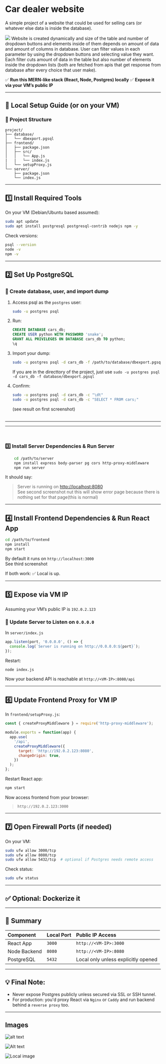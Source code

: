 # Car dealer website
A simple project of a website that could be used for selling cars (or whatever else data is inside the database). 

![](screenshot/screenshot.png)
Website is created dynamically and size of the table and number of dropdown buttons and elements inside of them depends on amount of data and amount of columns in database. User can filter values in each parameter by using the dropdown buttons and selecting value they want. Each filter cuts amount of data in the table but also number of elements inside the dropdown lists (both are fetched from apis that get response from database after every choice that user make).


✅ **Run this MERN-like stack (React, Node, Postgres) locally**
✅ **Expose it via your VM’s public IP**

---

## 📌 Local Setup Guide (or on your VM)

### 📁 Project Structure 

```
project/
├── database/
│   └── dbexport.pgsql
├── frontend/
│   ├── package.json
│   ├── src/
│   │   └── App.js
|   |   └── index.js
│   └── setupProxy.js
└── server/
    ├── package.json
    └── index.js

```

---

## 1️⃣ Install Required Tools

On your VM (Debian/Ubuntu based assumed):

```bash
sudo apt update
sudo apt install postgresql postgresql-contrib nodejs npm -y
```

Check versions:

```bash
psql --version
node -v
npm -v
```

---

## 2️⃣ Set Up PostgreSQL

### 🔸 Create database, user, and import dump

1. Access psql as the `postgres` user:

    ```bash
    sudo -u postgres psql
    ```

2. Run:

    ```sql
    CREATE DATABASE cars_db;
    CREATE USER python WITH PASSWORD 'snake';
    GRANT ALL PRIVILEGES ON DATABASE cars_db TO python;
    \q
    ```

3. Import your dump:

    ```bash
    sudo -u postgres psql -d cars_db -f /path/to/database/dbexport.pgsql
    ```
    If you are in the directtory of the project, just use `sudo -u postgres psql -d cars_db -f database/dbexport.pgsql`

4. Confirm:

    ```bash
    sudo -u postgres psql -d cars_db -c "\dt"
    sudo -u postgres psql -d cars_db -c "SELECT * FROM cars;"
    ```
    (see result on first screenshot)<br><br>

---
---
<br>

### 3️⃣ Install Server Dependencies & Run Server

```bash
    cd /path/to/server
    npm install express body-parser pg cors http-proxy-middleware
    npm run server
```

It should say:

> Server is running on [http://localhost:8080](http://localhost:8080)<br>
See second screenshot nut this will show error page because there is nothing set for that page(this is normal)

---

## 4️⃣ Install Frontend Dependencies & Run React App

```bash
cd /path/to/frontend
npm install
npm start
```

By default it runs on `http://localhost:3000`<br>
See third screenshot

If both work: ✅ Local is up.

---

## 5️⃣ Expose via VM IP

Assuming your VM’s public IP is `192.0.2.123`

### 🔸 Update Server to Listen on `0.0.0.0`

In `server/index.js`

```js
app.listen(port, '0.0.0.0', () => {
  console.log(`Server is running on http://0.0.0.0:${port}`);
});
```

Restart:

```bash
node index.js
```

Now your backend API is reachable at `http://<VM-IP>:8080/api`

---

## 6️⃣ Update Frontend Proxy for VM IP

In `frontend/setupProxy.js`:

```js
const { createProxyMiddleware } = require('http-proxy-middleware');

module.exports = function(app) {
  app.use(
    '/api',
    createProxyMiddleware({
      target: 'http://192.0.2.123:8080',
      changeOrigin: true,
    })
  );
};
```

Restart React app:

```bash
npm start
```

Now access frontend from your browser:

> `http://192.0.2.123:3000`

---

## 7️⃣ Open Firewall Ports (if needed)

On your VM:

```bash
sudo ufw allow 3000/tcp
sudo ufw allow 8080/tcp
sudo ufw allow 5432/tcp  # optional if Postgres needs remote access
```

Check status:

```bash
sudo ufw status
```

---

## ✅ Optional: Dockerize it 

---

## 📌 Summary

| Component    | Local Port | Public IP Access                    |
| :----------- | :--------- | :---------------------------------- |
| React App    | `3000`     | `http://<VM-IP>:3000`               |
| Node Backend | `8080`     | `http://<VM-IP>:8080`               |
| PostgreSQL   | `5432`     | Local only unless explicitly opened |

---

## 💡 Final Note:

* Never expose Postgres publicly unless secured via SSL or SSH tunnel.
* For production: you'd proxy React via `Nginx` or `Caddy` and run backend behind a `reverse proxy` too.

---

## Images

![alt text](<./README-ASSETS/db.PNG>)

![Alt text](./README-ASSETS/1.PNG)

![Local image](./README-ASSETS/2.PNG)






<!-- 
```
project/
├── database/
│   └── dbexport.pgsql
├── frontend/
│   ├── package.json
│   ├── src/
│   │   └── App.js
        └── index.js
│   └── setupProxy.js
├── server/
│   ├── package.json
│   └── index.js
└── docker-compose.yml (optional later)
``` -->